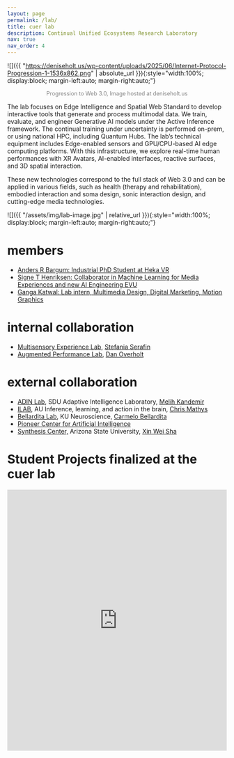 ```yaml
---
layout: page
permalink: /lab/
title: cuer lab
description: Continual Unified Ecosystems Research Laboratory
nav: true
nav_order: 4
---
```


![]({{ "https://deniseholt.us/wp-content/uploads/2025/06/Internet-Protocol-Progression-1-1536x862.png" | absolute_url }}){:style="width:100%; display:block; margin-left:auto; margin-right:auto;"}

<p style="text-align:center; font-size:0.9em; color:gray;">Progression to Web 3.0, Image hosted at deniseholt.us</p>

The lab focuses on Edge Intelligence and Spatial Web Standard to develop interactive tools that generate and process multimodal data. We train, evaluate, and engineer Generative AI models under the Active Inference framework. The continual training under uncertainty is performed on-prem, or using national HPC, including Quantum Hubs. The lab’s technical equipment includes Edge-enabled sensors and GPU/CPU-based AI edge computing platforms. With this infrastructure, we explore real-time human performances with XR Avatars, AI-enabled interfaces, reactive surfaces, and 3D spatial interaction. 

These new technologies correspond to the full stack of Web 3.0 and can be applied in various fields, such as health (therapy and rehabilitation), embodied interaction and soma design, sonic interaction design, and cutting-edge media technologies.

![]({{ "/assets/img/lab-image.jpg" | relative_url }}){:style="width:100%; display:block; margin-left:auto; margin-right:auto;"}

# members

- [Anders R Bargum: Industrial PhD Student at Heka VR](https://www.linkedin.com/in/anders-bargum-b887a81a7/)
- [Signe T Henriksen: Collaborator in Machine Learning for Media Experiences and new AI Engineering EVU](https://www.linkedin.com/in/signe-toftgaard-henriksen/)
- [Ganga Katwal: Lab intern, Multimedia Design, Digital Marketing, Motion Graphics](https://www.linkedin.com/in/ganga-katwal-1a0197206/ "Intern")

# internal collaboration

* [Multisensory Experience Lab](https://melcph.create.aau.dk "MEL"), [Stefania Serafin](https://vbn.aau.dk/en/persons/107881)
* [Augmented Performance Lab](https://apl.create.aau.dk/ "APL"), [Dan Overholt](https://vbn.aau.dk/en/persons/dano)

# external collaboration

* [ADIN Lab](https://adinlab.github.io), SDU Adaptive Intelligence Laboratory, [Melih Kandemir](https://melihkandemir.github.io)
* [ILAB,](https://chrismathys.com) AU Inference, learning, and action in the brain, [Chris Mathys](https://www.au.dk/en/chmathys@cas.au.dk)
* [Bellardita Lab](https://in.ku.dk/research/bellardita-lab/), KU Neuroscience, [Carmelo Bellardita](https://in.ku.dk/research/bellardita-lab/?pure=en/persons/602173)
* [Pioneer Center for Artificial Intelligence ](https://www.aicentre.dk)
* [Synthesis Center,](http://synthesis.ame.asu.edu) Arizona State University, [Xin Wei Sha](https://search.asu.edu/profile/2202759)

# Student Projects finalized at the cuer lab

<iframe src="https://aaudk-my.sharepoint.com/personal/cer_create_aau_dk/_layouts/15/Doc.aspx?sourcedoc={9abebb4e-734b-4d6e-a94c-c395191f8c05}&action=embedview" style="width: 100%; height: 600px; border: none;"
  frameborder="0">
  This is an embedded Microsoft Office document, powered by Office.</iframe>
